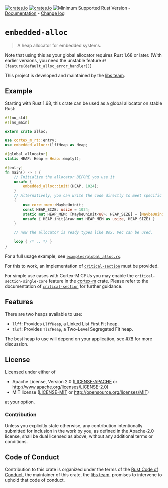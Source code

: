 [![crates.io](https://img.shields.io/crates/d/embedded-alloc.svg)](https://crates.io/crates/embedded-alloc)
[![crates.io](https://img.shields.io/crates/v/embedded-alloc.svg)](https://crates.io/crates/embedded-alloc)
![Minimum Supported Rust Version](https://img.shields.io/badge/rustc-1.68+-blue.svg) -
 [Documentation](https://docs.rs/embedded-alloc) - [Change log](https://github.com/rust-embedded/embedded-alloc/blob/master/CHANGELOG.md)

# `embedded-alloc`

> A heap allocator for embedded systems.

Note that using this as your global allocator requires Rust 1.68 or later.
(With earlier versions, you need the unstable feature `#![feature(default_alloc_error_handler)]`)

This project is developed and maintained by the [libs team][team].

## Example

Starting with Rust 1.68, this crate can be used as a global allocator on stable Rust:

```rust
#![no_std]
#![no_main]

extern crate alloc;

use cortex_m_rt::entry;
use embedded_alloc::LlffHeap as Heap;

#[global_allocator]
static HEAP: Heap = Heap::empty();

#[entry]
fn main() -> ! {
    // Initialize the allocator BEFORE you use it
    unsafe {
        embedded_alloc::init!(HEAP, 1024);
    }
    // Alternatively, you can write the code directly to meet specific requirements.
    {
        use core::mem::MaybeUninit;
        const HEAP_SIZE: usize = 1024;
        static mut HEAP_MEM: [MaybeUninit<u8>; HEAP_SIZE] = [MaybeUninit::uninit(); HEAP_SIZE];
        unsafe { HEAP.init(&raw mut HEAP_MEM as usize, HEAP_SIZE) }
    }

    // now the allocator is ready types like Box, Vec can be used.

    loop { /* .. */ }
}
```

For a full usage example, see [`examples/global_alloc.rs`](https://github.com/rust-embedded/embedded-alloc/blob/master/examples/global_alloc.rs).

For this to work, an implementation of [`critical-section`](https://github.com/rust-embedded/critical-section) must be provided.

For simple use cases with Cortex-M CPUs you may enable the `critical-section-single-core` feature in the [cortex-m](https://github.com/rust-embedded/cortex-m) crate.
Please refer to the documentation of [`critical-section`](https://docs.rs/critical-section) for further guidance.

## Features

There are two heaps available to use:

* `llff`: Provides `LlffHeap`, a Linked List First Fit heap.
* `tlsf`: Provides `TlsfHeap`, a Two-Level Segregated Fit heap.

The best heap to use will depend on your application, see [#78](https://github.com/rust-embedded/embedded-alloc/pull/78) for more discussion.

## License

Licensed under either of

- Apache License, Version 2.0 ([LICENSE-APACHE](LICENSE-APACHE) or
  <http://www.apache.org/licenses/LICENSE-2.0>)
- MIT license ([LICENSE-MIT](LICENSE-MIT) or <http://opensource.org/licenses/MIT>)

at your option.

### Contribution

Unless you explicitly state otherwise, any contribution intentionally submitted
for inclusion in the work by you, as defined in the Apache-2.0 license, shall be
dual licensed as above, without any additional terms or conditions.

## Code of Conduct

Contribution to this crate is organized under the terms of the [Rust Code of
Conduct][CoC], the maintainer of this crate, the [libs team][team], promises
to intervene to uphold that code of conduct.

[CoC]: CODE_OF_CONDUCT.md
[team]: https://github.com/rust-embedded/wg#the-libs-team
